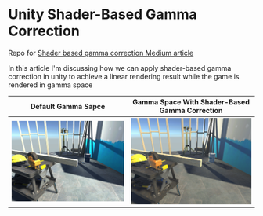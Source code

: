 # Unity Shader-Based Gamma Correction
Repo for [Shader based gamma correction Medium article](https://medium.com/@abdulla.aldandarawy/unity-always-be-linear-1a30db4765db)

In this article I'm discussing how we can apply shader-based gamma correction in unity to achieve a linear rendering result while the game is rendered in gamma space

Default Gamma Sapce | Gamma Space With Shader-Based Gamma Correction
------------ | -------------
![Gamma Sapce](/Screenshots/Gamma_NoCorrection.png) | ![Gamma Sapce Wit Gamma Correction](/Screenshots/Gamma_Step3_CorrectionFinalResult.png)
